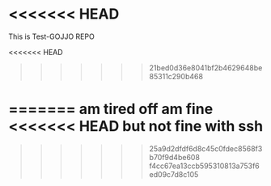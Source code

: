 <<<<<<< HEAD
=======
This is Test-GOJJO REPO

<<<<<<< HEAD
>>>>>>> 21bed0d36e8041bf2b4629648be85311c290b468

=======
am tired off
am fine
<<<<<<< HEAD
but not fine with ssh
=======
>>>>>>> 25a9d2dfdf6d8c45c0fdec8568f3b70f9d4be608
>>>>>>> f4cc67ea13ccb595310813a753f6ed09c7d8c105
